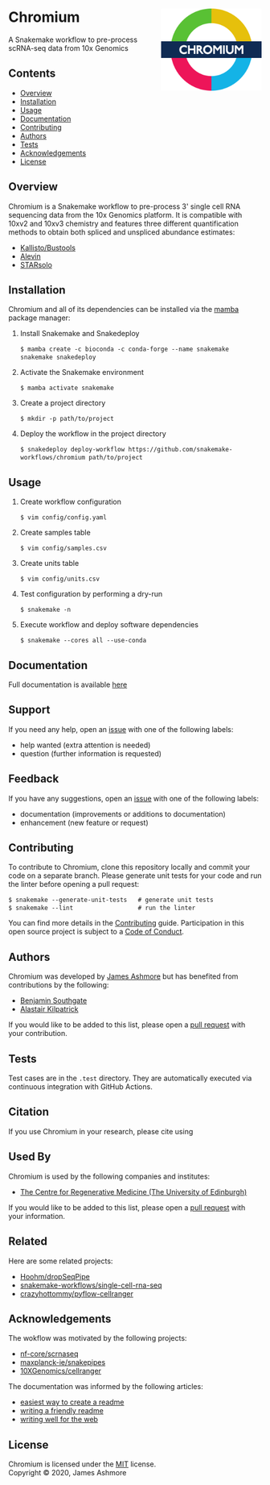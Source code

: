# Chromium <img align="right" width="200" src="images/roundel.png">

A Snakemake workflow to pre-process scRNA-seq data from 10x Genomics

## Contents

* [Overview](#overview)
* [Installation](#installation)
* [Usage](#usage)
* [Documentation](#documentation)
* [Contributing](#contributing)
* [Authors](#authors)
* [Tests](#tests)
* [Acknowledgements](#acknowledgements)
* [License](#license)

## Overview

Chromium is a Snakemake workflow to pre-process 3' single cell RNA sequencing data from the 10x Genomics platform. It is compatible with 10xv2 and 10xv3 chemistry and features three different quantification methods to obtain both spliced and unspliced abundance estimates:

* [Kallisto/Bustools](https://doi.org/10.1038/s41587-021-00870-2)
* [Alevin](https://doi.org/10.1186/s13059-019-1670-y)
* [STARsolo](https://doi.org/10.1101/2021.05.05.442755)

## Installation

Chromium and all of its dependencies can be installed via the [mamba](https://github.com/mamba-org/mamba) package manager:

1. Install Snakemake and Snakedeploy

   ```console
   $ mamba create -c bioconda -c conda-forge --name snakemake snakemake snakedeploy
   ```

2. Activate the Snakemake environment

   ```console
   $ mamba activate snakemake
   ```

3. Create a project directory

   ```console
   $ mkdir -p path/to/project
   ```

4. Deploy the workflow in the project directory

   ```console
   $ snakedeploy deploy-workflow https://github.com/snakemake-workflows/chromium path/to/project
   ```

## Usage

1. Create workflow configuration

   ```console
   $ vim config/config.yaml
   ```

2. Create samples table

   ```console
   $ vim config/samples.csv
   ```

3. Create units table

   ```console
   $ vim config/units.csv
   ```

4. Test configuration by performing a dry-run

   ```console
   $ snakemake -n
   ```

5. Execute workflow and deploy software dependencies

    ```console
    $ snakemake --cores all --use-conda
    ```

## Documentation

Full documentation is available [here](workflow/documentation.md)

## Support

If you need any help, open an [issue](https://github.com/jma1991/scrnaseq/issues) with one of the following labels:

- help wanted (extra attention is needed)
- question (further information is requested)

## Feedback

If you have any suggestions, open an [issue](https://github.com/jma1991/scrnaseq/issues) with one of the following labels:

- documentation (improvements or additions to documentation)
- enhancement (new feature or request)

## Contributing

To contribute to Chromium, clone this repository locally and commit your code on a separate branch. Please generate unit tests for your code and run the linter before opening a pull request:

```console
$ snakemake --generate-unit-tests   # generate unit tests
$ snakemake --lint                  # run the linter
```

You can find more details in the [Contributing](CONTRIBUTING.md) guide. Participation in this open source project is subject to a [Code of Conduct](CODE_OF_CONDUCT.md).

## Authors

Chromium was developed by [James Ashmore](https://www.github.com/jma1991) but has benefited from contributions by the following:

- [Benjamin Southgate](#)
- [Alastair Kilpatrick](#)

If you would like to be added to this list, please open a [pull request](https://github.com/jma1991/scrnaseq/pulls) with your contribution.

## Tests

Test cases are in the `.test` directory. They are automatically executed via continuous integration with GitHub Actions.

## Citation

If you use Chromium in your research, please cite using

## Used By

Chromium is used by the following companies and institutes:

- [The Centre for Regenerative Medicine (The University of Edinburgh)](https://www.ed.ac.uk/regenerative-medicine)

If you would like to be added to this list, please open a [pull request](https://github.com/jma1991/scrnaseq/pulls) with your information.

## Related

Here are some related projects:

- [Hoohm/dropSeqPipe](https://github.com/Hoohm/dropSeqPipe)
- [snakemake-workflows/single-cell-rna-seq](https://github.com/snakemake-workflows/single-cell-rna-seq)
- [crazyhottommy/pyflow-cellranger](https://github.com/crazyhottommy/pyflow-cellranger)

## Acknowledgements

The wokflow was motivated by the following projects:

- [nf-core/scrnaseq](https://github.com/nf-core/scrnaseq)
- [maxplanck-ie/snakepipes](https://github.com/maxplanck-ie/snakepipes)
- [10XGenomics/cellranger](https://github.com/10XGenomics/cellranger)

The documentation was informed by the following articles:

- [easiest way to create a readme](https://readme.so)
- [writing a friendly readme](https://rowanmanning.com/posts/writing-a-friendly-readme/)
- [writing well for the web](https://www.gov.uk/guidance/content-design/writing-for-gov-uk)

## License

Chromium is licensed under the [MIT](LICENSE.md) license.  
Copyright &copy; 2020, James Ashmore
